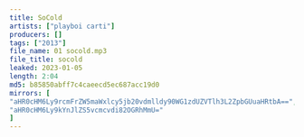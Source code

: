 ```yaml
---
title: SoCold
artists: ["playboi carti"]
producers: []
tags: ["2013"]
file_name: 01 socold.mp3
file_title: socold
leaked: 2023-01-05
length: 2:04
md5: b85850abff7c4caeecd5ec687acc19d0
mirrors: [
"aHR0cHM6Ly9rcmFrZW5maWxlcy5jb20vdmlldy90WG1zdUZVTlh3L2ZpbGUuaHRtbA==",
"aHR0cHM6Ly9kYnJlZS5vcmcvdi82OGRhMmU="
]
---
```


